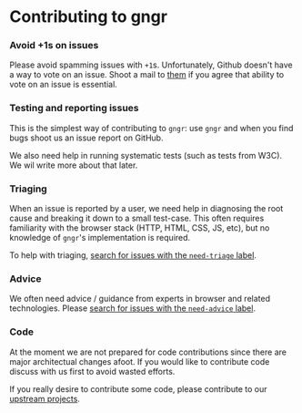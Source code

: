 # Contributing to gngr

### Avoid +1s on issues
Please avoid spamming issues with `+1`s. Unfortunately, Github doesn't have a way to vote on an issue. Shoot a mail to
[them](mailto:support@github.com) if you agree that ability to vote on an issue is essential.

### Testing and reporting issues
This is the simplest way of contributing to `gngr`: use `gngr` and when you find bugs shoot us an issue report on GitHub.

We also need help in running systematic tests (such as tests from W3C). We wil write more about that later.

### Triaging
When an issue is reported by a user, we need help in diagnosing the root cause and breaking it down to a small
test-case. This often requires familiarity with the browser stack (HTTP, HTML, CSS, JS, etc), but no knowledge of
`gngr`'s implementation is required.

To help with triaging, [search for issues with the `need-triage` label](https://github.com/UprootLabs/gngr/labels/need-triage).

### Advice
We often need advice / guidance from experts in browser and related technologies.
Please [search for issues with the `need-advice` label](https://github.com/UprootLabs/gngr/labels/need-advice).

### Code
At the moment we are not prepared for code contributions since there are major architectual changes afoot. If you would
like to contribute code discuss with us first to avoid wasted efforts.

If you really desire to contribute some code, please contribute to our [upstream projects](https://gngr.info/doc/credits.html).
